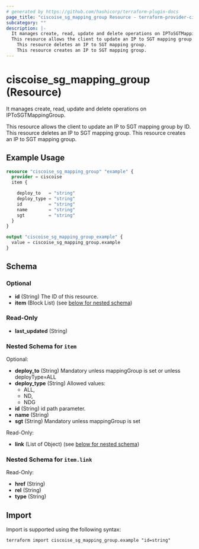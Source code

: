 ```yaml
---
# generated by https://github.com/hashicorp/terraform-plugin-docs
page_title: "ciscoise_sg_mapping_group Resource - terraform-provider-ciscoise"
subcategory: ""
description: |-
  It manages create, read, update and delete operations on IPToSGTMappingGroup.
  This resource allows the client to update an IP to SGT mapping group by ID.
    This resource deletes an IP to SGT mapping group.
    This resource creates an IP to SGT mapping group.
---
```


# ciscoise_sg_mapping_group (Resource)

It manages create, read, update and delete operations on IPToSGTMappingGroup.
  
  This resource allows the client to update an IP to SGT mapping group by ID.
  This resource deletes an IP to SGT mapping group.
  This resource creates an IP to SGT mapping group.

## Example Usage

```terraform
resource "ciscoise_sg_mapping_group" "example" {
  provider = ciscoise
  item {

    deploy_to   = "string"
    deploy_type = "string"
    id          = "string"
    name        = "string"
    sgt         = "string"
  }
}

output "ciscoise_sg_mapping_group_example" {
  value = ciscoise_sg_mapping_group.example
}
```

<!-- schema generated by tfplugindocs -->
## Schema

### Optional

- **id** (String) The ID of this resource.
- **item** (Block List) (see [below for nested schema](#nestedblock--item))

### Read-Only

- **last_updated** (String)

<a id="nestedblock--item"></a>
### Nested Schema for `item`

Optional:

- **deploy_to** (String) Mandatory unless mappingGroup is set or unless deployType=ALL
- **deploy_type** (String) Allowed values:
  - ALL,
  - ND,
  - NDG
- **id** (String) id path parameter.
- **name** (String)
- **sgt** (String) Mandatory unless mappingGroup is set

Read-Only:

- **link** (List of Object) (see [below for nested schema](#nestedatt--item--link))

<a id="nestedatt--item--link"></a>
### Nested Schema for `item.link`

Read-Only:

- **href** (String)
- **rel** (String)
- **type** (String)

## Import

Import is supported using the following syntax:

```shell
terraform import ciscoise_sg_mapping_group.example "id=string"
```
